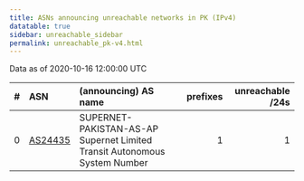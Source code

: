 ```yaml
---
title: ASNs announcing unreachable networks in PK (IPv4)
datatable: true
sidebar: unreachable_sidebar
permalink: unreachable_pk-v4.html
---
```


Data as of 2020-10-16 12:00:00 UTC


<div class="datatable-begin"></div>

|   # | ASN                                    | (announcing) AS name                                                      |   prefixes |   unreachable /24s |
|----:|:---------------------------------------|:--------------------------------------------------------------------------|-----------:|-------------------:|
|   0 | [AS24435](unreachable_AS24435-v4.html) | SUPERNET-PAKISTAN-AS-AP Supernet Limited Transit Autonomous System Number |          1 |                  1 |

<div class="datatable-end"></div>